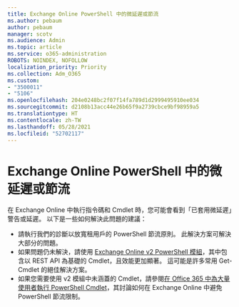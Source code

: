 ```yaml
---
title: Exchange Online PowerShell 中的微延遲或節流
ms.author: pebaum
author: pebaum
manager: scotv
ms.audience: Admin
ms.topic: article
ms.service: o365-administration
ROBOTS: NOINDEX, NOFOLLOW
localization_priority: Priority
ms.collection: Adm_O365
ms.custom:
- "3500011"
- "5106"
ms.openlocfilehash: 204e0248bc2f07f14fa789d1d2999495910ee034
ms.sourcegitcommit: d2108b13acc44e26b65f9a2739cbce9bf98959a5
ms.translationtype: HT
ms.contentlocale: zh-TW
ms.lasthandoff: 05/28/2021
ms.locfileid: "52702117"
---
```

# <a name="micro-delays-or-throttling-in-exchange-online-powershell"></a>Exchange Online PowerShell 中的微延遲或節流

在 Exchange Online 中執行指令碼和 Cmdlet 時，您可能會看到「已套用微延遲」警告或延遲。 以下是一些如何解決此問題的建議：

- 請執行我們的診斷以放寬租用戶的 PowerShell 節流原則。 此解決方案可解決大部分的問題。
- 如果問題仍未解決，請使用 [Exchange Online v2 PowerShell 模組](/powershell/exchange/exchange-online/exchange-online-powershell-v2/exchange-online-powershell-v2?view=exchange-ps&preserve-view=true)，其中包含以 REST API 為基礎的 Cmdlet，且效能更加顯著。 這可能是許多常用 Get- Cmdlet 的絕佳解決方案。
- 如果您需要使用 v2 模組中未涵蓋的 Cmdlet，請參閱[在 Office 365 中為大量使用者執行 PowerShell Cmdlet](https://techcommunity.microsoft.com/t5/exchange-team-blog/updated-running-powershell-cmdlets-for-large-numbers-of-users-in/ba-p/1000628#)，其討論如何在 Exchange Online 中避免 PowerShell 節流限制。
